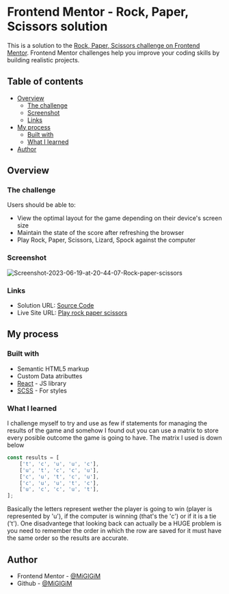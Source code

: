 # Frontend Mentor - Rock, Paper, Scissors solution

This is a solution to the [Rock, Paper, Scissors challenge on Frontend Mentor](https://www.frontendmentor.io/challenges/rock-paper-scissors-game-pTgwgvgH). Frontend Mentor challenges help you improve your coding skills by building realistic projects. 

## Table of contents

- [Overview](#overview)
  - [The challenge](#the-challenge)
  - [Screenshot](#screenshot)
  - [Links](#links)
- [My process](#my-process)
  - [Built with](#built-with)
  - [What I learned](#what-i-learned)
- [Author](#author)

## Overview

### The challenge

Users should be able to:

- View the optimal layout for the game depending on their device's screen size
- Maintain the state of the score after refreshing the browser
-  Play Rock, Paper, Scissors, Lizard, Spock against the computer 

### Screenshot

<img src="https://i.ibb.co/NYHMk9Z/Screenshot-2023-06-19-at-20-44-07-Rock-paper-scissors.png" alt="Screenshot-2023-06-19-at-20-44-07-Rock-paper-scissors" border="0">

### Links

- Solution URL: [Source Code](https://github.com/MiGIGiM/rock-paper-scissors)
- Live Site URL: [Play rock paper scissors](https://rock-paper-scissors-migigim.vercel.app/)

## My process

### Built with

- Semantic HTML5 markup
- Custom Data atributtes
- [React](https://reactjs.org/) - JS library
- [SCSS](https://styled-components.com/) - For styles


### What I learned

I challenge myself to try and use as few if statements for managing the results of the game and somehow I found out you can use a matrix to store every posible outcome the game is going to have. The matrix I used is down below

```js
const results = [
    ['t', 'c', 'u', 'u', 'c'],
    ['u', 't', 'c', 'c', 'u'],
    ['c', 'u', 't', 'c', 'u'],
    ['c', 'u', 'u', 't', 'c'],
    ['u', 'c', 'c', 'u', 't'],
];
```

Basically the letters represent wether the player is going to win (player is represented by 'u'), if the computer is winning (that's the 'c') or if it is a tie ('t'). One disadvantege that looking back can actually be a HUGE problem is you need to remember the order in which the row are saved for it must have the same order so the results are accurate.

## Author

- Frontend Mentor - [@MiGIGiM](https://www.frontendmentor.io/profile/MiGIGiM)
- Github - [@MiGIGiM](https://github.com/MiGIGiM)



